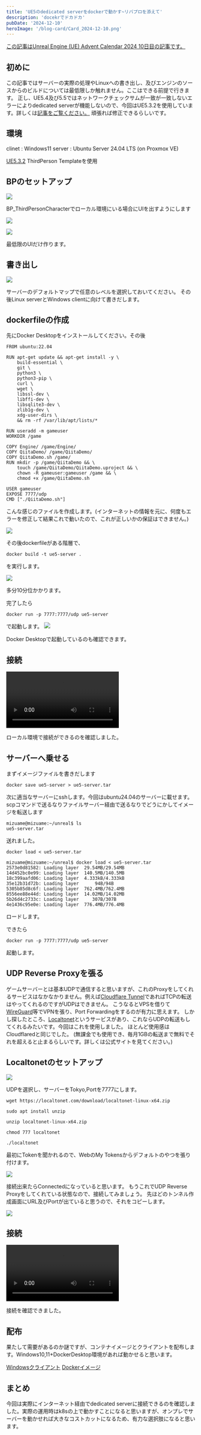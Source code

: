 ```yaml
---
title: 'UE5のdedicated serverをdockerで動かす~リバプロを添えて'
description: 'docekrでドカドカ'
pubDate: '2024-12-10'
heroImage: '/blog-card/Card_2024-12-10.png'
---
```


[この記事はUnreal Engine (UE) Advent Calendar 2024 10日目の記事です。](https://qiita.com/advent-calendar/2024/ue)

## 初めに

この記事ではサーバーの実際の処理やLinuxへの書き出し、及びエンジンのソースからのビルドについては最低限しか触れません。ここはできる前提で行きます。
正し、UE5.4及び5.5ではネットワークチェックサムが一致が一致しないエラーによりdedicated serverが機能しないので、今回はUE5.3.2を使用しています。詳しくは[記事をご覧ください。](https://forums.unrealengine.com/t/unreal-5-4-problem-with-a-packaged-game-server-spawns-the-character-and-client-disconnecting-with-failed-to-load-package-error/1841350)
頑張れば修正できるらしいです。

## 環境

clinet : Windows11
server : Ubuntu Server 24.04 LTS (on Proxmox VE)

[UE5.3.2](https://github.com/EpicGames/UnrealEngine/tree/5.3)
ThirdPerson Templateを使用


## BPのセットアップ

![](/blog-content-img/image-1-11ed9efd.png)

BP_ThirdPersonCharacterでローカル環境にいる場合にUIを出すようにします

![](/blog-content-img/image-2-af3ca9c1.png)

![](/blog-content-img/image-3-9acb5ed8.png)

最低限のUIだけ作ります。

## 書き出し

![](/blog-content-img/image-4-5b51cc8c.png)

サーバーのデフォルトマップで任意のレベルを選択しておいてください。
その後Linux serverとWindows clientに向けて書きだします。

## dockerfileの作成

先にDocker Desktopをインストールしてください。その後

```
FROM ubuntu:22.04

RUN apt-get update && apt-get install -y \
    build-essential \
    git \
    python3 \
    python3-pip \
    curl \
    wget \
    libssl-dev \
    libffi-dev \
    libsqlite3-dev \
    zlib1g-dev \
    xdg-user-dirs \
    && rm -rf /var/lib/apt/lists/*

RUN useradd -m gameuser
WORKDIR /game

COPY Engine/ /game/Engine/
COPY QiitaDemo/ /game/QiitaDemo/
COPY QiitaDemo.sh /game/
RUN mkdir -p /game/QiitaDemo && \
    touch /game/QiitaDemo/QiitaDemo.uproject && \
    chown -R gameuser:gameuser /game && \
    chmod +x /game/QiitaDemo.sh

USER gameuser
EXPOSE 7777/udp
CMD ["./QiitaDemo.sh"]
```

こんな感じのファイルを作成します。(インターネットの情報を元に、何度もエラーを修正して結果これで動いたので、これが正しいかの保証はできません。)

![](/blog-content-img/image-5-516ad778.png)

その後dockerfileがある階層で、
```
docker build -t ue5-server .
```
を実行します。

![](/blog-content-img/image-6-61102ffb.png)

多分10分位かかります。

完了したら
```
docker run -p 7777:7777/udp ue5-server
```
で起動します。
![](/blog-content-img/image-7-b3301bfb.png)

Docker Desktopで起動しているのも確認できます。

## 接続

![](qiita1.mp4)

ローカル環境で接続ができるのを確認しました。

## サーバーへ乗せる

まずイメージファイルを書きだします
```
docker save ue5-server > ue5-server.tar
```

次に適当なサーバーにsshします。今回はubuntu24.04のサーバーに載せます。
scpコマンドで送るなりファイルサーバー経由で送るなりでどうにかしてイメージを転送します
```
mizuame@mizuame:~/unreal$ ls
ue5-server.tar
```

送れました。

```
docker load < ue5-server.tar
```
```
mizuame@mizuame:~/unreal$ docker load < ue5-server.tar
2573e0d81582: Loading layer  29.54MB/29.54MB
14d452bc0e99: Loading layer  140.5MB/140.5MB
18c399aafd06: Loading layer  4.333kB/4.333kB
35e12b31d72b: Loading layer      94B/94B
5305b85d8c6f: Loading layer  762.4MB/762.4MB
8556ee88e44d: Loading layer  14.02MB/14.02MB
5b26d4c2733c: Loading layer     307B/307B
4e1436c95e0e: Loading layer  776.4MB/776.4MB
```

ロードします。

できたら 
```
docker run -p 7777:7777/udp ue5-server
```

起動します。

## UDP Reverse Proxyを張る

ゲームサーバーとは基本UDPで通信すると思いますが、これのProxyをしてくれるサービスはなかなかりません。例えば[Cloudflare Tunnel](https://www.cloudflare.com/ja-jp/products/tunnel/)であればTCPの転送はやってくれるのですがUDPはできません。
こうなるとVPSを借りて[WireGuard](https://www.wireguard.com/)等でVPNを張り、Port Forwardingをするのが有力に思えます。
しかし探したところ、[Localtonet](https://localtonet.com/)というサービスがあり、これならUDPの転送もしてくれるみたいです。今回はこれを使用しました。
ほとんど使用感はCloudflaredと同じでした。
(無課金でも使用でき、毎月1GBの転送まで無料でそれを超えると止まるらしいです。詳しくは公式サイトを見てください。)

## Localtonetのセットアップ


![](/blog-content-img/image-8-8163c5b0.png)

UDPを選択し、サーバーをTokyo,Portを7777にします。

```
wget https://localtonet.com/download/localtonet-linux-x64.zip
```

```
sudo apt install unzip
```

```
unzip localtonet-linux-x64.zip
```

```
chmod 777 localtonet
```

```
./localtonet
```

最初にTokenを聞かれるので、WebのMy Tokensからデフォルトのやつを張り付けます。

![](/blog-content-img/image-9-00846a3d.png)

接続出来たらConnectedになっていると思います。
もうこれでUDP Reverse Proxyをしてくれている状態なので、接続してみましょう。
先ほどのトンネル作成画面にURL及びPortが出ていると思うので、それをコピーします。

![](/blog-content-img/image-10-b8646f09.png)

## 接続

![](qiita2.mp4)

接続を確認できました。

## 配布

果たして需要があるのか謎ですが、コンテナイメージとクライアントを配布します。Windows10,11+DockerDesktop環境があれば動かせると思います。

[Windowsクライアント](https://main-static.mizuame.works/blog/Windows.zip)
[Dockerイメージ](https://main-static.mizuame.works/blog/ue5-server.tar)



## まとめ
今回は実際にインターネット経由でdedicated serverに接続できるのを確認しました。実際の運用時はk8sの上で動かすことになると思いますが、オンプレでサーバーを動かせれば大きなコストカットになるため、有力な選択肢になると思います。